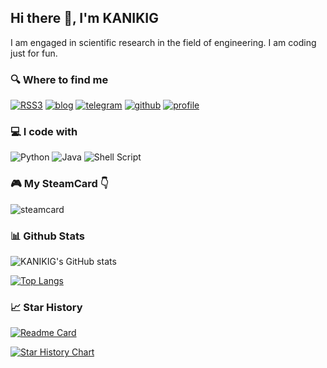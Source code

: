 

## Hi there 👋, I'm KANIKIG

I am engaged in scientific research in the field of engineering. I am coding just for fun.

### 🔍 Where to find me

[![RSS3](https://badge.rss3.workers.dev/style=for-the-badge)](https://revery.so/u/0x746D53D38B39D79C371C1C6c1d6B703c1fa44D83)
[![blog](https://img.shields.io/badge/Blog-%23FF4088.svg?&style=for-the-badge&logo=hexo&logoColor=white)](https://blog.kanikig.xyz)
[![telegram](https://img.shields.io/badge/Telegram-2CA5E0?style=for-the-badge&logo=telegram&logoColor=white)](https://t.me/kanikig)
[![github](https://img.shields.io/badge/KANIKIG-12100E.svg?style=for-the-badge&logo=github&logoColor=white)](https://github.com/KANIKIG/)
[![profile](https://komarev.com/ghpvc/?username=KANIKIG&label=PROFILE+VIEWS&style=for-the-badge&color=brightgreen)](https://github.com/KANIKIG)

### 💻 I code with

![Python](https://img.shields.io/badge/python-3670A0?style=for-the-badge&logo=python&logoColor=ffdd54)
![Java](https://img.shields.io/badge/java-%23ED8B00.svg?style=for-the-badge&logo=java&logoColor=white)
![Shell Script](https://img.shields.io/badge/shell_script-%23121011.svg?style=for-the-badge&logo=gnu-bash&logoColor=white)

### 🎮 My SteamCard 👇

![steamcard](https://steamcard.vercel.app/card/76561198840426561/badge,group,en)

### 📊 Github Stats

![KANIKIG's GitHub stats](https://github-readme-stats.vercel.app/api?username=KANIKIG&count_private=true&show_icons=true&theme=tokyonight)

[![Top Langs](https://github-readme-stats.vercel.app/api/top-langs/?username=KANIKIG&layout=compact&theme=tokyonight&hide=Jupyter%20Notebook,NASL,Makefile)](https://github.com/anuraghazra/github-readme-stats)

### 📈 Star History

[![Readme Card](https://github-readme-stats.vercel.app/api/pin/?username=KANIKIG&repo=Multi-EasyGost&theme=tokyonight)](https://github.com/KANIKIG/Multi-EasyGost)

[![Star History Chart](	https://starchart.cc/KANIKIG/Multi-EasyGost.svg)](https://github.com/KANIKIG/Multi-EasyGost)
<!--
**KANIKIG/KANIKIG** is a ✨ _special_ ✨ repository because its `README.md` (this file) appears on your GitHub profile.

Here are some ideas to get you started:

- 🔭 I’m currently working on ...
- 🌱 I’m currently learning ...
- 👯 I’m looking to collaborate on ...
- 🤔 I’m looking for help with ...
- 💬 Ask me about ...
- 📫 How to reach me: ...
- 😄 Pronouns: ...
- ⚡ Fun fact: ...
-->
